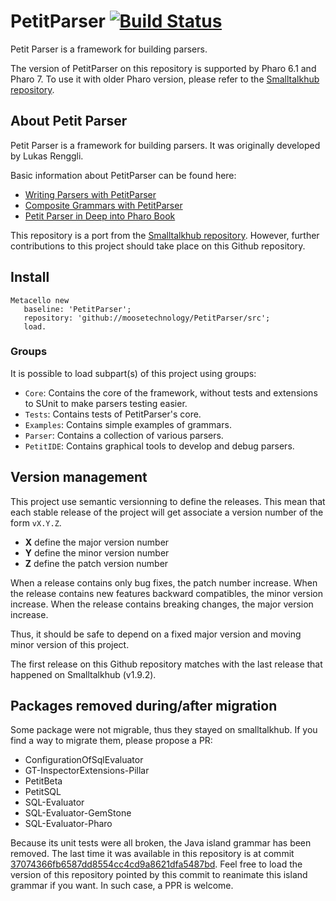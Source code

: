# PetitParser [![Build Status](https://travis-ci.org/moosetechnology/PetitParser.svg?branch=master)](https://travis-ci.org/moosetechnology/PetitParser)
Petit Parser is a framework for building parsers.

The version of PetitParser on this repository is supported by Pharo 6.1 and Pharo 7. To use it with older Pharo version, please refer to the [Smalltalkhub repository](http://smalltalkhub.com/#!/~Moose/PetitParser).

## About Petit Parser
Petit Parser is a framework for building parsers. It was originally developed by Lukas Renggli.

Basic information about PetitParser can be found here:

- [Writing Parsers with PetitParser](http://www.lukas-renggli.ch/blog/petitparser-1)
- [Composite Grammars with PetitParser](http://www.lukas-renggli.ch/blog/petitparser-2)
- [Petit Parser in Deep into Pharo Book](http://pharobooks.gforge.inria.fr/PharoByExampleTwo-Eng/latest/PetitParser.pdf)

This repository is a port from the [Smalltalkhub repository](http://smalltalkhub.com/#!/~Moose/PetitParser). However, further contributions to this project should take place on this Github repository.

## Install
```
Metacello new
   baseline: 'PetitParser';
   repository: 'github://moosetechnology/PetitParser/src';
   load.
```

### Groups
It is possible to load subpart(s) of this project using groups:
- `Core`: Contains the core of the framework, without tests and extensions to SUnit to make parsers testing easier.
- `Tests`: Contains tests of PetitParser's core.
- `Examples`: Contains simple examples of grammars.
- `Parser`: Contains a collection of various parsers.
- `PetitIDE`: Contains graphical tools to develop and debug parsers.

## Version management

This project use semantic versionning to define the releases. This mean that each stable release of the project will get associate a version number of the form `vX.Y.Z`.

- **X** define the major version number
- **Y** define the minor version number
- **Z** define the patch version number

When a release contains only bug fixes, the patch number increase. When the release contains new features backward compatibles, the minor version increase. When the release contains breaking changes, the major version increase.

Thus, it should be safe to depend on a fixed major version and moving minor version of this project.

The first release on this Github repository matches with the last release that happened on Smalltalkhub (v1.9.2).

## Packages removed during/after migration
Some package were not migrable, thus they stayed on smalltalkhub. If you find a way to migrate them, please propose a PR:
- ConfigurationOfSqlEvaluator
- GT-InspectorExtensions-Pillar
- PetitBeta
- PetitSQL
- SQL-Evaluator
- SQL-Evaluator-GemStone
- SQL-Evaluator-Pharo

Because its unit tests were all broken, the Java island grammar has been removed.
The last time it was available in this repository is at commit [37074366fb6587dd8554cc4cd9a8621dfa5487bd](https://github.com/moosetechnology/PetitParser/commit/37074366fb6587dd8554cc4cd9a8621dfa5487bd). Feel free to load the version of this repository pointed by this commit to reanimate this island grammar if you want. In such case, a PPR is welcome.


